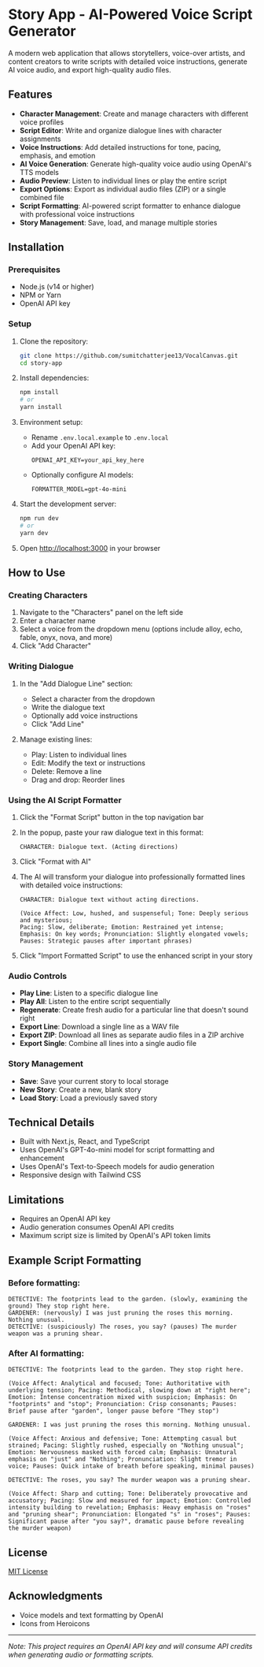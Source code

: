 # Story App - AI-Powered Voice Script Generator

A modern web application that allows storytellers, voice-over artists, and content creators to write scripts with detailed voice instructions, generate AI voice audio, and export high-quality audio files.


## Features

- **Character Management**: Create and manage characters with different voice profiles
- **Script Editor**: Write and organize dialogue lines with character assignments
- **Voice Instructions**: Add detailed instructions for tone, pacing, emphasis, and emotion
- **AI Voice Generation**: Generate high-quality voice audio using OpenAI's TTS models
- **Audio Preview**: Listen to individual lines or play the entire script
- **Export Options**: Export as individual audio files (ZIP) or a single combined file
- **Script Formatting**: AI-powered script formatter to enhance dialogue with professional voice instructions
- **Story Management**: Save, load, and manage multiple stories

## Installation

### Prerequisites

- Node.js (v14 or higher)
- NPM or Yarn
- OpenAI API key

### Setup

1. Clone the repository:
   ```bash
   git clone https://github.com/sumitchatterjee13/VocalCanvas.git
   cd story-app
   ```

2. Install dependencies:
   ```bash
   npm install
   # or
   yarn install
   ```

3. Environment setup:
   - Rename `.env.local.example` to `.env.local`
   - Add your OpenAI API key:
     ```
     OPENAI_API_KEY=your_api_key_here
     ```
   - Optionally configure AI models:
     ```
     FORMATTER_MODEL=gpt-4o-mini
     ```

4. Start the development server:
   ```bash
   npm run dev
   # or
   yarn dev
   ```

5. Open [http://localhost:3000](http://localhost:3000) in your browser

## How to Use

### Creating Characters

1. Navigate to the "Characters" panel on the left side
2. Enter a character name
3. Select a voice from the dropdown menu (options include alloy, echo, fable, onyx, nova, and more)
4. Click "Add Character"

### Writing Dialogue

1. In the "Add Dialogue Line" section:
   - Select a character from the dropdown
   - Write the dialogue text
   - Optionally add voice instructions
   - Click "Add Line"

2. Manage existing lines:
   - Play: Listen to individual lines
   - Edit: Modify the text or instructions
   - Delete: Remove a line
   - Drag and drop: Reorder lines

### Using the AI Script Formatter

1. Click the "Format Script" button in the top navigation bar
2. In the popup, paste your raw dialogue text in this format:
   ```
   CHARACTER: Dialogue text. (Acting directions)
   ```
   
3. Click "Format with AI"
4. The AI will transform your dialogue into professionally formatted lines with detailed voice instructions:
   ```
   CHARACTER: Dialogue text without acting directions.

   (Voice Affect: Low, hushed, and suspenseful; Tone: Deeply serious and mysterious; 
   Pacing: Slow, deliberate; Emotion: Restrained yet intense; 
   Emphasis: On key words; Pronunciation: Slightly elongated vowels; 
   Pauses: Strategic pauses after important phrases)
   ```
5. Click "Import Formatted Script" to use the enhanced script in your story

### Audio Controls

- **Play Line**: Listen to a specific dialogue line
- **Play All**: Listen to the entire script sequentially
- **Regenerate**: Create fresh audio for a particular line that doesn't sound right
- **Export Line**: Download a single line as a WAV file
- **Export ZIP**: Download all lines as separate audio files in a ZIP archive
- **Export Single**: Combine all lines into a single audio file

### Story Management

- **Save**: Save your current story to local storage
- **New Story**: Create a new, blank story
- **Load Story**: Load a previously saved story

## Technical Details

- Built with Next.js, React, and TypeScript
- Uses OpenAI's GPT-4o-mini model for script formatting and enhancement
- Uses OpenAI's Text-to-Speech models for audio generation
- Responsive design with Tailwind CSS

## Limitations

- Requires an OpenAI API key
- Audio generation consumes OpenAI API credits
- Maximum script size is limited by OpenAI's API token limits

## Example Script Formatting

### Before formatting:

```
DETECTIVE: The footprints lead to the garden. (slowly, examining the ground) They stop right here.
GARDENER: (nervously) I was just pruning the roses this morning. Nothing unusual.
DETECTIVE: (suspiciously) The roses, you say? (pauses) The murder weapon was a pruning shear.
```

### After AI formatting:

```
DETECTIVE: The footprints lead to the garden. They stop right here.

(Voice Affect: Analytical and focused; Tone: Authoritative with underlying tension; Pacing: Methodical, slowing down at "right here"; Emotion: Intense concentration mixed with suspicion; Emphasis: On "footprints" and "stop"; Pronunciation: Crisp consonants; Pauses: Brief pause after "garden", longer pause before "They stop")

GARDENER: I was just pruning the roses this morning. Nothing unusual.

(Voice Affect: Anxious and defensive; Tone: Attempting casual but strained; Pacing: Slightly rushed, especially on "Nothing unusual"; Emotion: Nervousness masked with forced calm; Emphasis: Unnatural emphasis on "just" and "Nothing"; Pronunciation: Slight tremor in voice; Pauses: Quick intake of breath before speaking, minimal pauses)

DETECTIVE: The roses, you say? The murder weapon was a pruning shear.

(Voice Affect: Sharp and cutting; Tone: Deliberately provocative and accusatory; Pacing: Slow and measured for impact; Emotion: Controlled intensity building to revelation; Emphasis: Heavy emphasis on "roses" and "pruning shear"; Pronunciation: Elongated "s" in "roses"; Pauses: Significant pause after "you say?", dramatic pause before revealing the murder weapon)
```

## License

[MIT License](LICENSE)

## Acknowledgments

- Voice models and text formatting by OpenAI
- Icons from Heroicons

---

*Note: This project requires an OpenAI API key and will consume API credits when generating audio or formatting scripts.*
